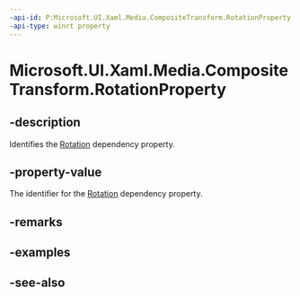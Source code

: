 ```yaml
---
-api-id: P:Microsoft.UI.Xaml.Media.CompositeTransform.RotationProperty
-api-type: winrt property
---
```


<!-- Property syntax
public Windows.UI.Xaml.DependencyProperty RotationProperty { get; }
-->

# Microsoft.UI.Xaml.Media.CompositeTransform.RotationProperty

## -description
Identifies the [Rotation](compositetransform_rotation.md) dependency property.

## -property-value
The identifier for the [Rotation](compositetransform_rotation.md) dependency property.

## -remarks

## -examples

## -see-also
